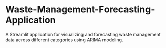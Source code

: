 # Waste-Management-Forecasting-Application
A Streamlit application for visualizing and forecasting waste management data across different categories using ARIMA modeling.
